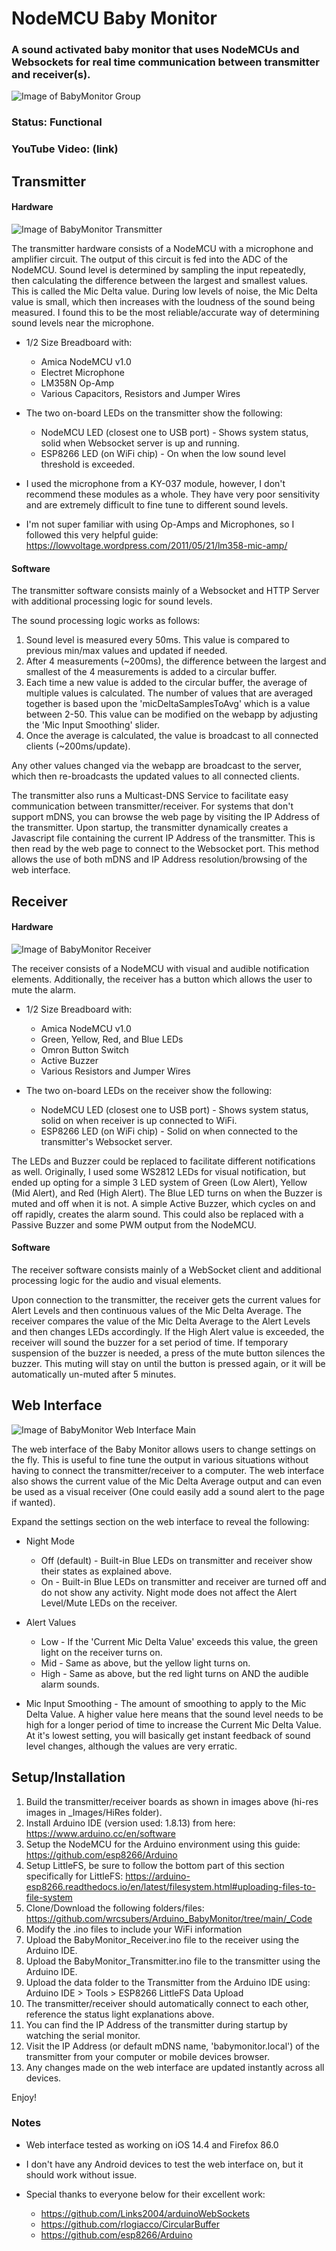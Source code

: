 # NodeMCU Baby Monitor
### A sound activated baby monitor that uses NodeMCUs and Websockets for real time communication between transmitter and receiver(s). 

![Image of BabyMonitor Group](https://github.com/wrcsubers/Arduino_BabyMonitor/blob/main/_Images/Arduino_BabyMonitor_TransmitterReceiver.png)

### Status: Functional

### YouTube Video: (link)

## Transmitter
#### Hardware

![Image of BabyMonitor Transmitter](https://github.com/wrcsubers/Arduino_BabyMonitor/blob/main/_Images/Arduino_BabyMonitor_Transmitter.png)

The transmitter hardware consists of a NodeMCU with a microphone and amplifier circuit.  The output of this circuit is fed into the ADC of the NodeMCU.  Sound level is determined by sampling the input repeatedly, then calculating the difference between the largest and smallest values.  This is called the Mic Delta value.  During low levels of noise, the Mic Delta value is small, which then increases with the loudness of the sound being measured.  I found this to be the most reliable/accurate way of determining sound levels near the microphone.  

* 1/2 Size Breadboard with:
  * Amica NodeMCU v1.0
  * Electret Microphone
  * LM358N Op-Amp
  * Various Capacitors, Resistors and Jumper Wires

* The two on-board LEDs on the transmitter show the following:
  * NodeMCU LED (closest one to USB port) - Shows system status, solid when Websocket server is up and running.
  * ESP8266 LED (on WiFi chip) - On when the low sound level threshold is exceeded.
* I used the microphone from a KY-037 module, however, I don't recommend these modules as a whole.  They have very poor sensitivity and are extremely difficult to fine tune to different sound levels.
* I'm not super familiar with using Op-Amps and Microphones, so I followed this very helpful guide: https://lowvoltage.wordpress.com/2011/05/21/lm358-mic-amp/ 

#### Software
The transmitter software consists mainly of a Websocket and HTTP Server with additional processing logic for sound levels.  

The sound processing logic works as follows:
  1.  Sound level is measured every 50ms.  This value is compared to previous min/max values and updated if needed.
  2.  After 4 measurements (~200ms), the difference between the largest and smallest of the 4 measurements is added to a circular buffer.
  3.  Each time a new value is added to the circular buffer, the average of multiple values is calculated.  The number of values that are averaged together is based upon the 'micDeltaSamplesToAvg' which is a value between 2-50.  This value can be modified on the webapp by adjusting the 'Mic Input Smoothing' slider.
  4.  Once the average is calculated, the value is broadcast to all connected clients (~200ms/update).

Any other values changed via the webapp are broadcast to the server, which then re-broadcasts the updated values to all connected clients.

The transmitter also runs a Multicast-DNS Service to facilitate easy communication between transmitter/receiver.  For systems that don't support mDNS, you can browse the web page by visiting the IP Address of the transmitter.  Upon startup, the transmitter dynamically creates a Javascript file containing the current IP Address of the transmitter.  This is then read by the web page to connect to the Websocket port.  This method allows the use of both mDNS and IP Address resolution/browsing of the web interface.



## Receiver
#### Hardware

![Image of BabyMonitor Receiver](https://github.com/wrcsubers/Arduino_BabyMonitor/blob/main/_Images/Arduino_BabyMonitor_Receiver.png)

The receiver consists of a NodeMCU with visual and audible notification elements.  Additionally, the receiver has a button which allows the user to mute the alarm.

* 1/2 Size Breadboard with:
  * Amica NodeMCU v1.0
  * Green, Yellow, Red, and Blue LEDs
  * Omron Button Switch
  * Active Buzzer
  * Various Resistors and Jumper Wires

* The two on-board LEDs on the receiver show the following:
  * NodeMCU LED (closest one to USB port) - Shows system status, solid on when receiver is up connected to WiFi.
  * ESP8266 LED (on WiFi chip) - Solid on when connected to the transmitter's Websocket server.

The LEDs and Buzzer could be replaced to facilitate different notifications as well.  Originally, I used some WS2812 LEDs for visual notification, but ended up opting for a simple 3 LED system of Green (Low Alert), Yellow (Mid Alert), and Red (High Alert).  The Blue LED turns on when the Buzzer is muted and off when it is not.  A simple Active Buzzer, which cycles on and off rapidly, creates the alarm sound.  This could also be replaced with a Passive Buzzer and some PWM output from the NodeMCU.

#### Software
The receiver software consists mainly of a WebSocket client and additional processing logic for the audio and visual elements.

Upon connection to the transmitter, the receiver gets the current values for Alert Levels and then continuous values of the Mic Delta Average.  The receiver compares the value of the Mic Delta Average to the Alert Levels and then changes LEDs accordingly.  If the High Alert value is exceeded, the receiver will sound the buzzer for a set period of time.  If temporary suspension of the buzzer is needed, a press of the mute button silences the buzzer.  This muting will stay on until the button is pressed again, or it will be automatically un-muted after 5 minutes.



## Web Interface

![Image of BabyMonitor Web Interface Main](https://github.com/wrcsubers/Arduino_BabyMonitor/blob/main/_Images/Arduino_BabyMonitor_WebApp.png)

The web interface of the Baby Monitor allows users to change settings on the fly.  This is useful to fine tune the output in various situations without having to connect the transmitter/receiver to a computer.  The web interface also shows the current value of the Mic Delta Average output and can even be used as a visual receiver (One could easily add a sound alert to the page if wanted).

Expand the settings section on the web interface to reveal the following:
* Night Mode
  * Off (default) - Built-in Blue LEDs on transmitter and receiver show their states as explained above.
  * On - Built-in Blue LEDs on transmitter and receiver are turned off and do not show any activity.  Night mode does not affect the Alert Level/Mute LEDs on the receiver.

* Alert Values
  * Low - If the 'Current Mic Delta Value' exceeds this value, the green light on the receiver turns on.
  * Mid - Same as above, but the yellow light turns on.
  * High - Same as above, but the red light turns on AND the audible alarm sounds.

* Mic Input Smoothing - The amount of smoothing to apply to the Mic Delta Value.  A higher value here means that the sound level needs to be high for a longer period of time to increase the Current Mic Delta Value.  At it's lowest setting, you will basically get instant feedback of sound level changes, although the values are very erratic.



## Setup/Installation
1. Build the transmitter/receiver boards as shown in images above (hi-res images in _Images/HiRes folder).
2. Install Arduino IDE (version used: 1.8.13) from here: https://www.arduino.cc/en/software
3. Setup the NodeMCU for the Arduino environment using this guide: https://github.com/esp8266/Arduino
4. Setup LittleFS, be sure to follow the bottom part of this section specifically for LittleFS: https://arduino-esp8266.readthedocs.io/en/latest/filesystem.html#uploading-files-to-file-system
5. Clone/Download the following folders/files: https://github.com/wrcsubers/Arduino_BabyMonitor/tree/main/_Code
6. Modify the .ino files to include your WiFi information
7. Upload the BabyMonitor_Receiver.ino file to the receiver using the Arduino IDE.
8. Upload the BabyMonitor_Transmitter.ino file to the transmitter using the Arduino IDE.
9. Upload the data folder to the Transmitter from the Arduino IDE using: Arduino IDE > Tools > ESP8266 LittleFS Data Upload
10. The transmitter/receiver should automatically connect to each other, reference the status light explanations above.
11. You can find the IP Address of the transmitter during startup by watching the serial monitor.
12. Visit the IP Address (or default mDNS name, 'babymonitor.local') of the transmitter from your computer or mobile devices browser.
13. Any changes made on the web interface are updated instantly across all devices.

Enjoy!

### Notes
* Web interface tested as working on iOS 14.4 and Firefox 86.0
* I don't have any Android devices to test the web interface on, but it should work without issue.

* Special thanks to everyone below for their excellent work:
  * https://github.com/Links2004/arduinoWebSockets
  * https://github.com/rlogiacco/CircularBuffer
  * https://github.com/esp8266/Arduino

